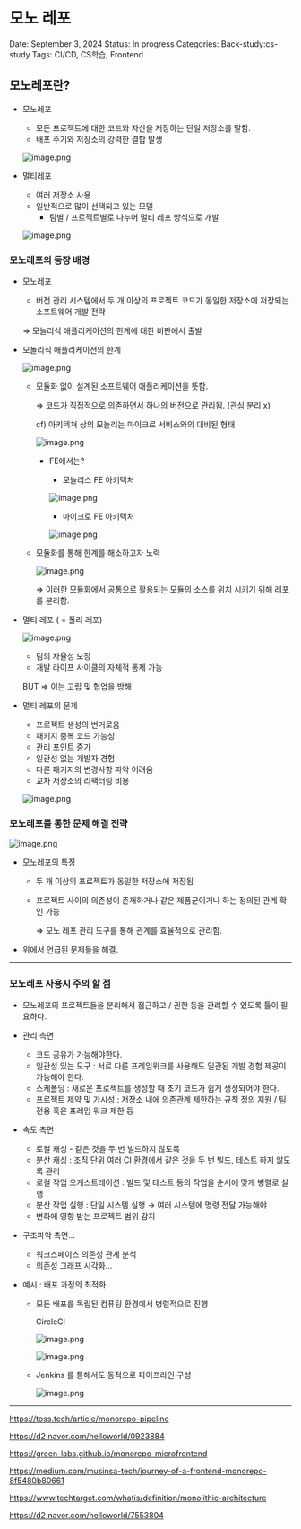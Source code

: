 # 모노 레포

Date: September 3, 2024
Status: In progress
Categories: Back-study:cs-study
Tags: CI/CD, CS학습, Frontend

## 모노레포란?

- 모노레포
    - 모든 프로젝트에 대한 코드와 자산을 저장하는 단일 저장소를 말함.
    - 배포 주기와 저장소의 강력한 결합 발생
    
    ![image.png](./image/image.png)
    

- 멀티레포
    - 여러 저장소 사용
    - 일반적으로 많이 선택되고 있는 모델
        - 팀별 / 프로젝트별로 나누어 멀티 레포 방식으로 개발
    
    ![image.png](./image/image_1.png)
    

### 모노레포의 등장 배경

- 모노레포
    - 버전 관리 시스템에서 두 개 이상의 프로젝트 코드가 동일한 저장소에 저장되는 소프트웨어 개발 전략
    
    ⇒ 모놀리식 애플리케이션의 한계에 대한 비판에서 출발
    

- 모놀리식 애플리케이션의 한계
    
    ![image.png](./image/image_2.png)
    
    - 모듈화 없이 설계된 소프트웨어 애플리케이션을 뜻함.
        
        ⇒ 코드가 직접적으로 의존하면서 하나의 버전으로 관리됨. (관심 분리 x) 
        
        cf) 아키텍쳐 상의 모놀리는 마이크로 서비스와의 대비된 형태
        
        ![image.png](./image/image_3.png)
        
        - FE에서는?
            - 모놀리스 FE 아키텍처
            
            ![image.png](./image/image_4.png)
            
            - 마이크로 FE 아키텍처
            
            ![image.png](./image/image_5.png)
            
    
    - 모듈화를 통해 한계를 해소하고자 노력
        
        ![image.png](./image/image_6.png)
        
        ⇒ 이러한 모듈화에서 공통으로 활용되는 모듈의 소스를 위치 시키기 위해 레포를 분리함.
        

- 멀티 레포 ( = 폴리 레포)
    
    ![image.png](./image/image_7.png)
    
    - 팀의 자율성 보장
    - 개발 라이프 사이클의 자체적 통제 가능
    
    BUT ⇒ 이는 고립 및 협업을 방해
    
- 멀티 레포의 문제
    - 프로젝트 생성의 번거로움
    - 패키지 중복 코드 가능성
    - 관리 포인트 증가
    - 일관성 없는 개발자 경험
    - 다른 패키지의 변경사항 파악 어려움
    - 교차 저장소의 리팩터링 비용
    
    ![image.png](./image/image_8.png)
    

### 모노레포를 통한 문제 해결 전략

![image.png](./image/image_9.png)

- 모노레포의 특징
    - 두 개 이상의 프로젝트가 동일한 저장소에 저장됨
    - 프로젝트 사이의 의존성이 존재하거나 같은 제품군이거나 하는 정의된 관계 확인 가능
        
        ⇒ 모노 레포 관리 도구를 통해 관계를 효율적으로 관리함.
        
- 위에서 언급된 문제들을 해결.

---

### 모노레포 사용시 주의 할 점

- 모노레포의 프로젝트들을 분리해서 접근하고 / 권한 등을 관리할 수 있도록 툴이 필요하다.

- 관리 측면
    - 코드 공유가 가능해야한다.
    - 일관성 있는 도구 : 서로 다른 프레임워크를 사용해도 일관된 개발 경험 제공이 가능해야 한다.
    - 스케폴딩 : 새로운 프로젝트를 생성할 때 초기 코드가 쉽게 생성되어야 한다.
    - 프로젝트 제약 및 가시성 : 저장소 내에 의존관계 제한하는 규칙 정의 지원 / 팀 전용 혹은 프레임 워크 제한 등
- 속도 측면
    - 로컬 캐싱 - 같은 것을 두 번 빌드하지 않도록
    - 분산 캐싱 : 조직 단위 여러 CI 환경에서 같은 것을 두 번 빌드, 테스트 하지 않도록 관리
    - 로컬 작업 오케스트레이션 : 빌드 및 테스트 등의 작업을 순서에 맞게 병렬로 실행
    - 분산 작업 실행 : 단일 시스템 실행 → 여러 시스템에 명령 전달 가능해야
    - 변화에 영향 받는 프로젝트 범위 감지
- 구조파악 측면…
    - 워크스페이스 의존성 관계 분석
    - 의존성 그래프 시각화…

- 예시 : 배포 과정의 최적화
    - 모든 배포를 독립된 컴퓨팅 환경에서 병렬적으로 진행
        
        CircleCI 
        
        ![image.png](./image/image_10.png)
        
        ![image.png](./image/image_11.png)
        
    - Jenkins 를 통해서도 동적으로 파이프라인 구성
        
        ![image.png](./image/image_12.png)
        

---

https://toss.tech/article/monorepo-pipeline

https://d2.naver.com/helloworld/0923884

https://green-labs.github.io/monorepo-microfrontend

https://medium.com/musinsa-tech/journey-of-a-frontend-monorepo-8f5480b80661

https://www.techtarget.com/whatis/definition/monolithic-architecture

https://d2.naver.com/helloworld/7553804